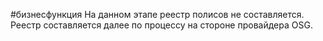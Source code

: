 #бизнесфункция 
На данном этапе реестр полисов не составляется.  
Реестр составляется далее по процессу на стороне провайдера OSG.